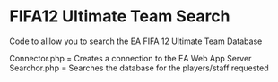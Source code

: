 FIFA12 Ultimate Team Search
===========================

Code to alllow you to search the EA FIFA 12 Ultimate Team Database

Connector.php = Creates a connection to the EA Web App Server
Searchor.php  = Searches the database for the players/staff requested